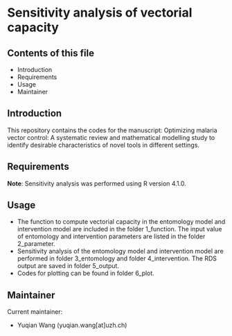 # Sensitivity analysis of vectorial capacity

## Contents of this file

 - Introduction
 - Requirements
 - Usage
 - Maintainer

## Introduction

This repository contains the codes for the manuscript: Optimizing malaria vector control: A systematic review and mathematical modelling study to identify desirable characteristics of novel tools in different settings.


## Requirements

**Note**: Sensitivity analysis was performed using R version 4.1.0.

## Usage

 - The function to compute vectorial capacity in the entomology model and intervention model are included in the folder 1_function. The input value of entomology and intervention parameters are listed in the folder 2_parameter.
 - Sensitivity analysis of the entomology model and intervention model are performed in folder 3_entomology and folder 4_intervention. The RDS output are saved in folder 5_output.
 - Codes for plotting can be found in folder 6_plot.


## Maintainer

Current maintainer:
- Yuqian Wang (yuqian.wang[at]uzh.ch)
